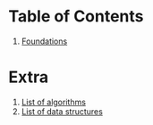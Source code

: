 # Table of Contents
1. [Foundations](./1-foundations.md)

# Extra
1. [List of algorithms](./misc/Algorithms.md)
2. [List of data structures](./misc/DataStructures.md)
